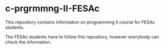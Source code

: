 # c-prgrmmng-II-FESAc
This repository contains information on programming II course for FESAc students.

The FESAc students have to follow this repository, however everybody can check the information.

